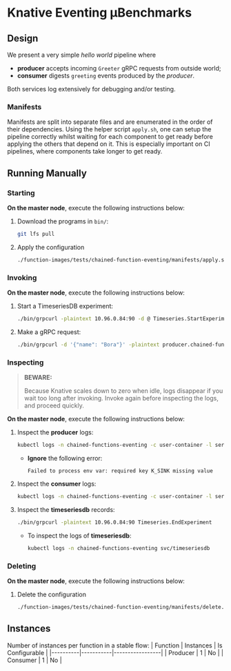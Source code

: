 # Knative Eventing μBenchmarks

## Design
We present a very simple _hello world_ pipeline where
- **producer** accepts incoming `Greeter` gRPC requests from outside world;
- **consumer** digests `greeting` events produced by the _producer_.

Both services log extensively for debugging and/or testing.

### Manifests
Manifests are split into separate files and are enumerated in the order of their dependencies. Using the helper script `apply.sh`, one can setup the pipeline correctly whilst waiting for each component to get ready before applying the others that depend on it. This is especially important on CI pipelines, where components take longer to get ready.

## Running Manually
### Starting
**On the master node**, execute the following instructions below:
1. Download the programs in `bin/`:
   ```bash
   git lfs pull
   ```
1. Apply the configuration
   ```bash
   ./function-images/tests/chained-function-eventing/manifests/apply.sh
   ```

### Invoking
**On the master node**, execute the following instructions below:
1. Start a TimeseriesDB experiment:
   ```bash
   ./bin/grpcurl -plaintext 10.96.0.84:90 -d @ Timeseries.StartExperiment < ./function-images/tests/chained-function-eventing/ts-experiment.json
   ```
1. Make a gRPC request:
   ```bash
   ./bin/grpcurl -d '{"name": "Bora"}' -plaintext producer.chained-functions-eventing.192.168.1.240.sslip.io:80 helloworld.Greeter.SayHello
   ```

### Inspecting
> **BEWARE:**
>
> Because Knative scales down to zero when idle, logs disappear if you wait too long after invoking. Invoke again before inspecting the logs, and proceed quickly.

**On the master node**, execute the following instructions below:
1. Inspect the **producer** logs:
   ```bash
   kubectl logs -n chained-functions-eventing -c user-container -l serving.knative.dev/service=producer
   ```
    - **Ignore** the following error:
       ```
       Failed to process env var: required key K_SINK missing value
       ```
2. Inspect the **consumer** logs:
   ```bash
   kubectl logs -n chained-functions-eventing -c user-container -l serving.knative.dev/service=consumer
   ```
3. Inspect the **timeseriesdb** records:
   ```bash
   ./bin/grpcurl -plaintext 10.96.0.84:90 Timeseries.EndExperiment
   ```
   - To inspect the logs of **timeseriesdb**:
     ```bash
     kubectl logs -n chained-functions-eventing svc/timeseriesdb
     ```

### Deleting
**On the master node**, execute the following instructions below:
1. Delete the configuration
   ```bash
   ./function-images/tests/chained-function-eventing/manifests/delete.sh
   ```

## Instances
Number of instances per function in a stable flow:
| Function | Instances | Is Configurable |
|----------|-----------|-----------------|
| Producer | 1 | No |
| Consumer | 1 | No |